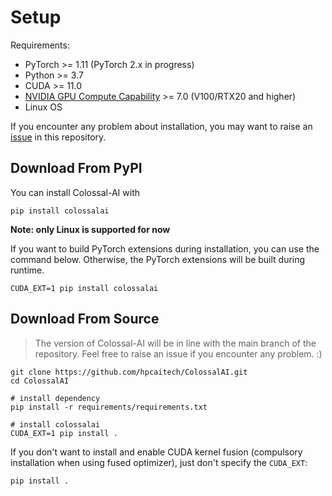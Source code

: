 # Setup

Requirements:
- PyTorch >= 1.11 (PyTorch 2.x in progress)
- Python >= 3.7
- CUDA >= 11.0
- [NVIDIA GPU Compute Capability](https://developer.nvidia.com/cuda-gpus) >= 7.0 (V100/RTX20 and higher)
- Linux OS

If you encounter any problem about installation, you may want to raise an [issue](https://github.com/hpcaitech/ColossalAI/issues/new/choose) in this repository.


## Download From PyPI

You can install Colossal-AI with

```shell
pip install colossalai
```

**Note: only Linux is supported for now**

If you want to build PyTorch extensions during installation, you can use the command below. Otherwise, the PyTorch extensions will be built during runtime.

```shell
CUDA_EXT=1 pip install colossalai
```


## Download From Source

> The version of Colossal-AI will be in line with the main branch of the repository. Feel free to raise an issue if you encounter any problem. :)

```shell
git clone https://github.com/hpcaitech/ColossalAI.git
cd ColossalAI

# install dependency
pip install -r requirements/requirements.txt

# install colossalai
CUDA_EXT=1 pip install .
```

If you don't want to install and enable CUDA kernel fusion (compulsory installation when using fused optimizer), just don't specify the `CUDA_EXT`:

```shell
pip install .
```


<!-- doc-test-command: echo "installation.md does not need test" -->
